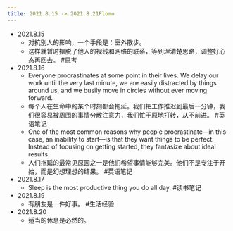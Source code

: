 ```yaml
---
title: 2021.8.15 -> 2021.8.21Flomo
---
```


- 2021.8.15
	- 对抗别人的影响，一个手段是：室外散步。
	- 这样就暂时摆脱了他人的视线和网络的联系，等到理清楚思路，调整好心态再回去。 #思考
- 2021.8.16
	- Everyone procrastinates at some point in their lives. We delay our work until the very last minute, we are easily distracted by things around us, and we busily move in circles without ever moving forward.
	- 每个人在生命中的某个时刻都会拖延。我们把工作推迟到最后一分钟，我们很容易被周围的事情分散注意力，我们忙于原地打转，从不前进。 #英语笔记
	- One of the most common reasons why people procrastinate—in this case, an inability to start—is that they want things to be perfect. Instead of focusing on getting started, they fantasize about ideal results.
	- 人们拖延的最常见原因之一是他们希望事情能够完美。他们不是专注于开始，而是幻想理想的结果。 #英语笔记
- 2021.8.17
	- Sleep is the most productive thing you do all day. #读书笔记
- 2021.8.19
	- 有朋友是一件好事。 #生活经验
- 2021.8.20
	- 适当的休息是必然的。